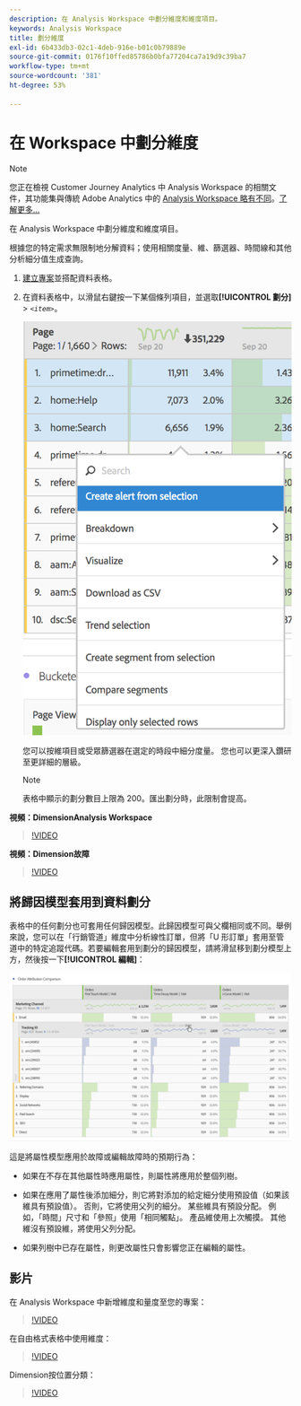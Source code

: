 ```yaml
---
description: 在 Analysis Workspace 中劃分維度和維度項目。
keywords: Analysis Workspace
title: 劃分維度
exl-id: 6b433db3-02c1-4deb-916e-b01c0b79889e
source-git-commit: 0176f10ffed85786b0bfa77204ca7a19d9c39ba7
workflow-type: tm+mt
source-wordcount: '381'
ht-degree: 53%

---
```


# 在 Workspace 中劃分維度

>[!NOTE]
>
>您正在檢視 Customer Journey Analytics 中 Analysis Workspace 的相關文件，其功能集與傳統 Adobe Analytics 中的 [Analysis Workspace 略有不同](https://experienceleague.adobe.com/docs/analytics/analyze/analysis-workspace/home.html)。[了解更多...](/help/getting-started/cja-aa.md)

在 Analysis Workspace 中劃分維度和維度項目。

根據您的特定需求無限制地分解資料；使用相關度量、維、篩選器、時間線和其他分析細分值生成查詢。

1. [建立專案](/help/analysis-workspace/home.md)並搭配資料表格。
1. 在資料表格中，以滑鼠右鍵按一下某個條列項目，並選取&#x200B;**[!UICONTROL 劃分]** > *`<item>`*。

   ![步驟結果](assets/fa_data_table_actions.png)

   您可以按維項目或受眾篩選器在選定的時段中細分度量。 您也可以更深入鑽研至更詳細的層級。

   >[!NOTE]
   >
   >表格中顯示的劃分數目上限為 200。匯出劃分時，此限制會提高。

**視頻：DimensionAnalysis Workspace**

>[!VIDEO](https://video.tv.adobe.com/v/23971)

**視頻：Dimension故障**

>[!VIDEO](https://video.tv.adobe.com/v/23969)

## 將歸因模型套用到資料劃分

表格中的任何劃分也可套用任何歸因模型。此歸因模型可與父欄相同或不同。舉例來說，您可以在「行銷管道」維度中分析線性訂單，但將「U 形訂單」套用至管道中的特定追蹤代碼。若要編輯套用到劃分的歸因模型，請將滑鼠移到劃分模型上方，然後按一下&#x200B;**[!UICONTROL 編輯]**：

![劃分設定](assets/breakdown_settings.png)

這是將屬性模型應用於故障或編輯故障時的預期行為：

* 如果在不存在其他屬性時應用屬性，則屬性將應用於整個列樹。

* 如果在應用了屬性後添加細分，則它將對添加的給定細分使用預設值（如果該維具有預設值）。 否則，它將使用父列的細分。 某些維具有預設分配。 例如，「時間」尺寸和「參照」使用「相同觸點」。 產品維使用上次觸摸。 其他維沒有預設維，將使用父列分配。

* 如果列樹中已存在屬性，則更改屬性只會影響您正在編輯的屬性。

## 影片

在 Analysis Workspace 中新增維度和量度至您的專案：

>[!VIDEO](https://video.tv.adobe.com/v/30606)

在自由格式表格中使用維度：

>[!VIDEO](https://video.tv.adobe.com/v/40179)

Dimension按位置分類：

>[!VIDEO](https://video.tv.adobe.com/v/24033)
